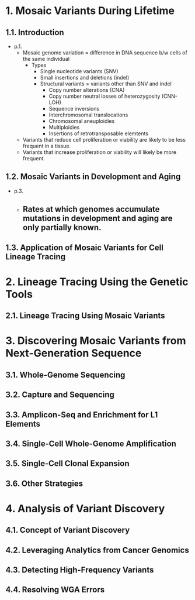 # 1. Mosaic Variants During Lifetime

## 1.1. Introduction
- p.1.
  - Mosaic genome variation = difference in DNA sequence b/w cells of the same individual
    - Types
      - Single nucleotide variants (SNV)
      - Small insertions and deletions (indel)
      - Structural variants = variants other than SNV and indel
        - Copy number alterations (CNA)
        - Copy number neutral losses of heterozygosity (CNN-LOH)
        - Sequence inversions
        - Interchromosomal translocations
        - Chromosomal aneuploidies
        - Multiploidies
        - Insertions of retrotransposable elemtents
  - Variants that reduce cell proliferation or viability are likely to be less frequent in a tissue.
  - Variants that increase proliferation or viability will likely be more frequent.

## 1.2. Mosaic Variants in Development and Aging

- p.3.
  - Rates at which genomes accumulate mutations in development and aging are only partially known.
    - 

## 1.3. Application of Mosaic Variants for Cell Lineage Tracing

# 2. Lineage Tracing Using the Genetic Tools

## 2.1. Lineage Tracing Using Mosaic Variants

# 3. Discovering Mosaic Variants from Next-Generation Sequence

## 3.1. Whole-Genome Sequencing

## 3.2. Capture and Sequencing

## 3.3. Amplicon-Seq and Enrichment for L1 Elements

## 3.4. Single-Cell Whole-Genome Amplification

## 3.5. Single-Cell Clonal Expansion

## 3.6. Other Strategies

# 4. Analysis of Variant Discovery

## 4.1. Concept of Variant Discovery

## 4.2. Leveraging Analytics from Cancer Genomics

## 4.3. Detecting High-Frequency Variants

## 4.4. Resolving WGA Errors

